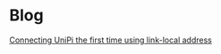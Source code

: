 Blog
====

[Connecting UniPi the first time using link-local address](2018-05-16.unipi-connecting/text.md)
